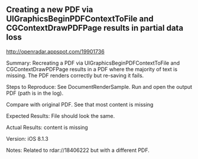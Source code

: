 ## Creating a new PDF via UIGraphicsBeginPDFContextToFile and CGContextDrawPDFPage results in partial data loss

http://openradar.appspot.com/19901736

Summary:
Recreating a PDF via UIGraphicsBeginPDFContextToFile and CGContextDrawPDFPage results in a PDF where the majority of text is missing. The PDF renders correctly but re-saving it fails.

Steps to Reproduce:
See DocumentRenderSample. Run and open the output PDF (path is in the log).

Compare with original PDF. See that most content is missing

Expected Results:
File should look the same.

Actual Results:
content is missing

Version:
iOS 8.1.3

Notes:
Related to rdar://18406222 but with a different PDF.
